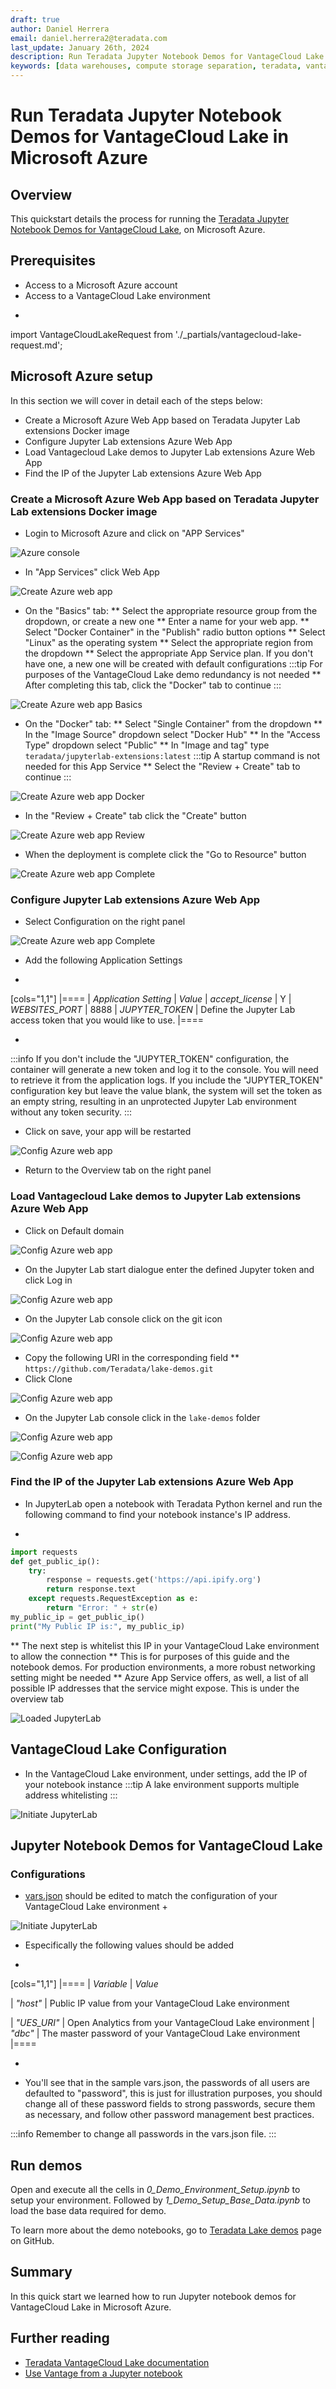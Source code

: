 ```yaml
---
draft: true
author: Daniel Herrera
email: daniel.herrera2@teradata.com
last_update: January 26th, 2024
description: Run Teradata Jupyter Notebook Demos for VantageCloud Lake in Azure
keywords: [data warehouses, compute storage separation, teradata, vantage, cloud data platform, business intelligence, enterprise analytics, jupyter, teradatasql, ipython-sql, cloud computing, machine learning, sagemaker, vantagecloud, vantagecloud lake, lake]
---
```


# Run Teradata Jupyter Notebook Demos for VantageCloud Lake in Microsoft Azure


## Overview
This quickstart details the process for running the [Teradata Jupyter Notebook Demos for VantageCloud Lake](https://github.com/Teradata/lake-demos), on Microsoft Azure.

## Prerequisites
* Access to a Microsoft Azure account
* Access to a VantageCloud Lake environment
+
import VantageCloudLakeRequest from './_partials/vantagecloud-lake-request.md';

<VantageCloudLakeRequest />

## Microsoft Azure setup
In this section we will cover in detail each of the steps below:

* Create a Microsoft Azure Web App based on Teradata Jupyter Lab extensions Docker image
* Configure Jupyter Lab extensions Azure Web App
* Load Vantagecloud Lake demos to Jupyter Lab extensions Azure Web App
* Find the IP of the Jupyter Lab extensions Azure Web App

### Create a Microsoft Azure Web App based on Teradata Jupyter Lab extensions Docker image
* Login to Microsoft Azure and click on "APP Services"

![Azure console](./images/vantagecloud-lake-demo-jupyter-azure/azure-console-0.PNG)

* In "App Services" click Web App

![Create Azure web app](./images/vantagecloud-lake-demo-jupyter-azure/azure-app-service-1.PNG)

* On the "Basics" tab:
** Select the appropriate resource group from the dropdown, or create a new one
** Enter a name for your web app.
** Select "Docker Container" in the "Publish" radio button options
** Select "Linux" as the operating system
** Select the appropriate region from the dropdown
** Select the appropriate App Service plan. If you don't have one, a new one will be created with default configurations
:::tip
For purposes of the VantageCloud Lake demo redundancy is not needed
** After completing this tab, click the "Docker" tab to continue
:::

![Create Azure web app Basics](./images/vantagecloud-lake-demo-jupyter-azure/azure-app-service-2.PNG)

* On the "Docker" tab:
** Select "Single Container" from the dropdown
** In the "Image Source" dropdown select "Docker Hub"
** In the "Access Type" dropdown select "Public"
** In "Image and tag" type `teradata/jupyterlab-extensions:latest`
:::tip
A startup command is not needed for this App Service
** Select the "Review + Create" tab to continue
:::

![Create Azure web app Docker](./images/vantagecloud-lake-demo-jupyter-azure/azure-app-service-3.PNG)

* In the "Review + Create" tab click the "Create" button

![Create Azure web app Review](./images/vantagecloud-lake-demo-jupyter-azure/azure-app-service-4.PNG)

* When the deployment is complete click the "Go to Resource" button

![Create Azure web app Complete](./images/vantagecloud-lake-demo-jupyter-azure/azure-app-service-deployment-complete-5.PNG)

### Configure Jupyter Lab extensions Azure Web App
* Select Configuration on the right panel

![Create Azure web app Complete](./images/vantagecloud-lake-demo-jupyter-azure/azure-app-service-resource-6.PNG)

* Add the following Application Settings

+
[cols="1,1"]
|====
| *Application Setting* | *Value*
| *accept_license* 
| Y
| *WEBSITES_PORT* 
| 8888
| *JUPYTER_TOKEN*
| Define the Jupyter Lab access token that you would like to use.
|====

+
:::info
If you don't include the "JUPYTER_TOKEN" configuration, the container will generate a new token and log it to the console. You will need to retrieve it from the application logs. If you include the "JUPYTER_TOKEN" configuration key but leave the value blank, the system will set the token as an empty string, resulting in an unprotected Jupyter Lab environment without any token security.
:::

* Click on save, your app will be restarted

![Config Azure web app](./images/vantagecloud-lake-demo-jupyter-azure/azure-app-service-resource-config-7.PNG)

* Return to the Overview tab on the right panel

### Load Vantagecloud Lake demos to Jupyter Lab extensions Azure Web App
* Click on Default domain

![Config Azure web app](./images/vantagecloud-lake-demo-jupyter-azure/azure-app-service-resource-8.PNG)

* On the Jupyter Lab start dialogue enter the defined Jupyter token and click Log in

![Config Azure web app](./images/vantagecloud-lake-demo-jupyter-azure/azure-jupyter-console-auth-9.PNG)

* On the Jupyter Lab console click on the git icon

![Config Azure web app](./images/vantagecloud-lake-demo-jupyter-azure/azure-jupyter-console-10.PNG)

* Copy the following URI in the corresponding field
** `https://github.com/Teradata/lake-demos.git`
* Click Clone

![Config Azure web app](./images/vantagecloud-lake-demo-jupyter-azure/azure-jupyter-console-clone-11.PNG)

* On the Jupyter Lab console click in the `lake-demos` folder

![Config Azure web app](./images/vantagecloud-lake-demo-jupyter-azure/azure-jupyter-console-click-lake-demos-12.PNG)

![Config Azure web app](./images/vantagecloud-lake-demo-jupyter-azure/azure-jupyter-console-lakedemos-13.PNG)

### Find the IP of the Jupyter Lab extensions Azure Web App
* In JupyterLab open a notebook with Teradata Python kernel and run the following command to find your notebook instance's IP address.

+
``` python , id="lakedemos_azure_first_config", role="emits-gtm-events, content-editable"
import requests
def get_public_ip():
    try:
        response = requests.get('https://api.ipify.org')
        return response.text
    except requests.RequestException as e:
        return "Error: " + str(e)
my_public_ip = get_public_ip()
print("My Public IP is:", my_public_ip)
```

** The next step is whitelist this IP in your VantageCloud Lake environment to allow the connection
** This is for purposes of this guide and the notebook demos. For production environments, a more robust networking setting might be needed
** Azure App Service offers, as well, a list of all possible IP addresses that the service might expose. This is under the overview tab

![Loaded JupyterLab](./images/vantagecloud-lake-demo-jupyter-azure/azure-app-service-ips-14.PNG)

## VantageCloud Lake Configuration
* In the VantageCloud Lake environment, under settings, add the IP of your notebook instance
:::tip
A lake environment supports multiple address whitelisting
:::

![Initiate JupyterLab](./images/vantagecloud-lake-demo-jupyter-sagemaker/sagemaker-lake.PNG)

## Jupyter Notebook Demos for VantageCloud Lake

### Configurations
* [vars.json](https://github.com/Teradata/lake-demos/blob/main/vars.json) should be edited to match the configuration of your VantageCloud Lake environment +

![Initiate JupyterLab](./images/vantagecloud-lake-demo-jupyter-sagemaker/sagemaker-vars.PNG)

* Especifically the following values should be added 

+
[cols="1,1"]
|====
| *Variable* | *Value*

| *"host"* 
| Public IP value from your VantageCloud Lake environment

| *"UES_URI"* 
| Open Analytics from your VantageCloud Lake environment
| *"dbc"*
| The master password of your VantageCloud Lake environment
|====

+
* You'll see that in the sample vars.json, the passwords of all users are defaulted to "password", this is just for illustration purposes, you should change all of these password fields to strong passwords, secure them as necessary, and follow other password management best practices.

:::info
Remember to change all passwords in the vars.json file.
:::

## Run demos
Open and execute all the cells in *0_Demo_Environment_Setup.ipynb* to setup your environment. Followed by *1_Demo_Setup_Base_Data.ipynb* to load the base data required for demo.

To learn more about the demo notebooks, go to [Teradata Lake demos](https://github.com/Teradata/lake-demos) page on GitHub.

## Summary

In this quick start we learned how to run Jupyter notebook demos for VantageCloud Lake in Microsoft Azure.

## Further reading

* [Teradata VantageCloud Lake documentation](https://docs.teradata.com/r/Teradata-VantageCloud-Lake/Getting-Started-First-Sign-On-by-Organization-Admin)
* [Use Vantage from a Jupyter notebook](https://quickstarts.teradata.com/jupyter.html)